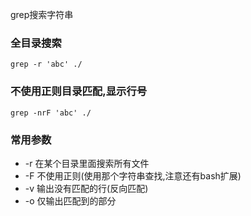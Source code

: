 grep搜索字符串

### 全目录搜索
```
grep -r 'abc' ./
```

### 不使用正则目录匹配,显示行号
```
grep -nrF 'abc' ./
```

### 常用参数
* -r 在某个目录里面搜索所有文件
* -F 不使用正则(使用那个字符串查找,注意还有bash扩展)
* -v 输出没有匹配的行(反向匹配)
* -o 仅输出匹配到的部分